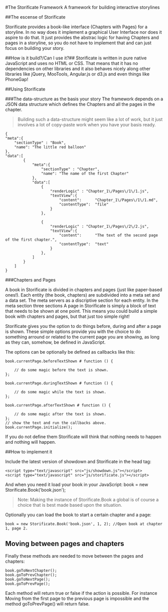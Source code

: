 #The Storificate Framework
A framework for building interactive storylines


##The escense of Storificate

Storificate provides a book-like interface (Chapters with Pages) for a storyline.
In no way does it implement a graphical User Interface nor does it aspire to do that.
It just provides the abstrac logic for having Chapters and pages in a storyline, so you do not have to implement that and can just focus on building your story.

##How is it build?/Can I use it?##
Storificate is written in pure native JavaScript and uses no HTML or CSS. 
That means that it has no dependencies on other libraries and it also behaves nicely along other libraries like jQuery, MooTools, Angular.js or d3.js and even things like PhoneGap!


##Using Storificate

###The data-structure as the basis your story
The framework depends on a JSON data structure which defines the Chapters and all the pages in the chapter. 

> Building such a data-structure might seem like a lot of work, but it just involves a lot of copy-paste work when you have your basis ready.

	
	{
	"meta":{
		"sectionType" : "Book",
		"name": "The little red balloon"
	},
	"data":[
			{
				"meta":{
					"sectionType" : "Chapter",
					"name": "The name of the first Chapter"
				},
				"data":[
					{
						"renderLogic" : "Chapter_1\/Pages\/1\/1.js",
						"textView":{
							"content": 		"Chapter_1\/Pages\/1\/1.md",
							"contentType": 	"file"
						}		
					},

					{
						"renderLogic" : "Chapter_1\/Pages\/2\/2.js",
						"textView":{
							"content": 		"The text of the second page of the first chapter.",
							"contentType": 	"text"
						}		
					},
				]
			}
		]
	}

###Chapters and Pages

A book in Storificate is divided in chapters and pages (just like paper-based ones!). 
Each entity (the book, chapters) are subdivided into a meta set and a data set. The meta servers as a discriptive section for each entity. In the meta section three sections
A page in Storificate is simply a block of text that needs to be shown at one point. This means you could build a simple book with chapters and pages, but that just too simple right!

Storificate gives you the option to do things before, during and after a page is shown. These simple options provide you with the choice to do something arround or related to the current page you are showing, as long as they can, somehow, be defined in JavaScript.

The options can be optionally be defined as callbacks like this:


	book.currentPage.beforeTextShown # function () {

		// do some magic before the text is shown.
	};

	book.currentPage.duringTextShown # function () {

		// do some magic while the text is shown.
	};

	book.currentPage.afterTextShown # function () {

		// do some magic after the text is shown.
	};
	// show the text and run the callbacks above.
	book.currentPage.initialize();

If you do not define them Storificate will think that nothing needs to happen and nothing will happen.


##How to implement it

Include the latest version of showdown and Storificate in the head tag:

	<script type="text/javascript" src="js/showdown.js"></script>
	<script type="text/javascript" src="js/storificate.js"></script>

And when you need it load your book in your JavaScript:
	book = new Storificate.Book('book.json');

> Note: Making the instance of Storificate.Book a global is of course a choice that is best made based upon the situation.

Optionally you can load the book to start a certain chapter and a page:
	
	book = new Storificate.Book('book.json', 1, 2); //Open book at chapter 1, page 2.

## Moving between pages and chapters

Finally these methods are needed to move between the pages and chapters:
	
	book.goToNextChapter();
	book.goToPrevChapter();
	book.goToNextPage();
	book.goToPrevPage();

Each method will return true or false if the action is possible. For instance Moving from the first page to the previous page is impossible and the method goToPrevPage() will return false.


